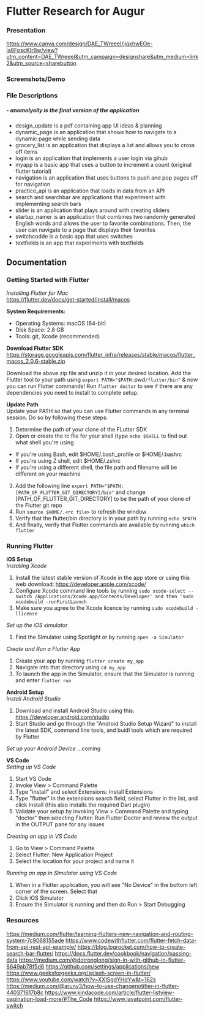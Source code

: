 # Flutter Research for Augur

### Presentation
https://www.canva.com/design/DAE_TWreeeI/jigxhwEOe-ja8FpscKIrBw/view?utm_content=DAE_TWreeeI&utm_campaign=designshare&utm_medium=link2&utm_source=sharebutton

### Screenshots/Demo

### File Descriptions
##### - anomolyolly is the final version of the application
- design_update is a pdf containing app UI ideas & planning
- dynamic_page is an application that shows how to navigate to a dynamic page while sending data
- grocery_list is an application that displays a list and allows you to cross off items
- login is an application that implements a user login via gihub
- myapp is a basic app that uses a button to increment a count (original flutter tutorial)
- navigation is an application that uses buttons to push and pop pages off for navigation
- practice_api is an application that loads in data from an API
- search and searchbar are applications that experiment with implementing search bars
- slider is an application that plays around with creating sliders
- startup_namer is an application that combines two randomly generated English words and allows the user to favorite combinations. Then, the user can navigate to a page that displays their favorites
- switchcodde is a basic app that uses switches
- textfields is an app that experiments with textfields

## Documentation

### Getting Started with Flutter

*Installing Flutter for Mac*  
https://flutter.dev/docs/get-started/install/macos

**System Requirements:**  
- Operating Systems:  macOS (64-bit)
- Disk Space: 2.8 GB
- Tools: git, Xcode (recommended)  

**Download Flutter SDK**  
https://storage.googleapis.com/flutter_infra/releases/stable/macos/flutter_macos_2.0.6-stable.zip  

Download the above zip file and unzip it in your desired location. Add the Flutter tool to your path using `export PATH="$PATH:`pwd`/flutter/bin"` & now you can run Flutter commands! Run `flutter doctor` to see if there are any dependencies you need to install to complete setup.  

**Update Path**  
Update your PATH so that you can use Flutter commands in any terminal session. Do so by following these steps:  
1. Determine the path of your clone of the FLutter SDK
2. Open or create the rc file for your shell (type `echo $SHELL` to find out what shell you're using
- If you're using Bash, edit $HOME/.bash_profile or $HOME/.bashrc
- If you're using Z shell, edit $HOME/.zshrc
- If you're using a different shell, the file path and filename will be different on your machine
3. Add the following line `export PATH="$PATH:[PATH_OF_FLUTTER_GIT_DIRECTORY]/bin"` and change [PATH_OF_FLUTTER_GIT_DIRECTORY] to be the path of your clone of the Flutter git repo
4. Run `source $HOME/.<rc file>` to refresh the window
5. Verify that the flutter/bin directory is in your path by running `echo $PATH`
6. And finally, verify that Flutter commands are available by running `which flutter`  


### Running Flutter
**iOS Setup**  
*Installing Xcode*
1. Install the latest stable version of Xcode in the app store or using this web download: https://developer.apple.com/xcode/
2. Configure Xcode command line tools by running `sudo xcode-select --switch /Applications/Xcode.app/Contents/Developer' and then 'sudo xcodebuild -runFirstLaunch`
3. Make sure you agree to the Xcode licence by running `sudo xcodebuild -llicense`  

*Set up the iOS simulator*
1. Find the Simulator using Spotlight or by running `open -a Simulator`  

*Create and Run a Flutter App*
1. Create your app by running `flutter create my_app`
2. Navigate into that directory using `cd my_app`
3. To launch the app in the Simulator, ensure that the Simulator is running and enter `flutter run`  

**Android Setup**  
*Install Android Studio*
1. Download and install Android Studio using this: https://developer.android.com/studio
2. Start Studio and go through the "Android Studio Setup Wizard" to install the latest SDK, command line tools, and buidl tools which are required by Flutter  

*Set up your Android Device*
...coming  

**VS Code**  
*Setting up VS Code*
1. Start VS Code
2. Invoke View > Command Palette
3. Type "install" and select Extensions: Install Extensions
4. Type "flutter" in the extensions search field, select Flutter in the list, and click Install (this also installs the required Dart plugin)
5. Validate your setup by invoking View > Command Palette and typing "doctor" then selecting Flutter: Run Flutter Doctor and review the output in the OUTPUT pane for any issues  

*Creating an app in VS Code*
1. Go to View > Command Palette
2. Select Flutter: New Application Project
3. Select the location for your project and name it

*Running an app in Simulator using VS Code*
1. When in a Flutter application, you will see "No Device" in the bottom left corner of the screen. Select that
2. Click iOS Simulator
3. Ensure the Simulator is running and then do Run > Start Debugging


### Resources
https://medium.com/flutter/learning-flutters-new-navigation-and-routing-system-7c9068155ade
https://www.codewithflutter.com/flutter-fetch-data-from-api-rest-api-example/
https://blog.logrocket.com/how-to-create-search-bar-flutter/
https://docs.flutter.dev/cookbook/navigation/passing-data
https://medium.com/@dotronglong/sign-in-with-github-in-flutter-8649ab78f5d6
https://github.com/settings/applications/new
https://www.geeksforgeeks.org/splash-screen-in-flutter/
https://www.youtube.com/watch?v=XXISgdYHdYw&t=162s
https://medium.com/@aruny3/how-to-use-changenotifier-in-flutter-440371617b8c
https://www.kindacode.com/article/flutter-listview-pagination-load-more/#The_Code
https://www.javatpoint.com/flutter-switch
